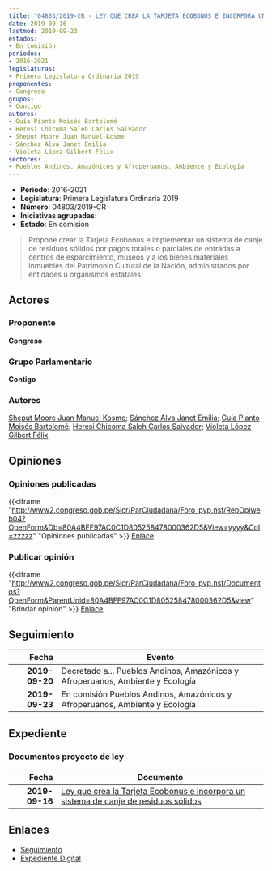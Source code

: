 ```yaml
---
title: "04803/2019-CR - LEY QUE CREA LA TARJETA ECOBONUS E INCORPORA UN SISTEMA DE CANJE DE RESIDUOS SÓLIDOS"
date: 2019-09-16
lastmod: 2019-09-23
estados:
- En comisión
periodos:
- 2016-2021
legislaturas:
- Primera Legislatura Ordinaria 2019
proponentes:
- Congreso
grupos:
- Contigo
autores:
- Guía Pianto Moisés Bartolomé
- Heresi Chicoma Saleh Carlos Salvador
- Sheput Moore Juan Manuel Kosme
- Sánchez Alva Janet Emilia
- Violeta López Gilbert Félix
sectores:
- Pueblos Andinos, Amazónicos y Afroperuanos, Ambiente y Ecología
---
```

- **Periodo**: 2016-2021
- **Legislatura**: Primera Legislatura Ordinaria 2019
- **Número**: 04803/2019-CR
- **Iniciativas agrupadas**: 
- **Estado**: En comisión

> Propone crear la Tarjeta Ecobonus e implementar un sistema de canje de residuos sólidos por pagos totales o parciales de entradas a centros de esparcimiento, museos y a los bienes materiales inmuebles del Patrimonio Cultural de la Nación, administrados por entidades u organismos estatales.


## Actores

### Proponente

**Congreso**

### Grupo Parlamentario

**Contigo**

### Autores

[Sheput Moore Juan Manuel Kosme](mailto:mailto:jsheput@congreso.gob.pe); [Sánchez Alva Janet Emilia](mailto:mailto:jsancheza@congreso.gob.pe); [Guía Pianto Moisés Bartolomé](mailto:mailto:mguia@congreso.gob.pe); [Heresi Chicoma Saleh Carlos Salvador](mailto:mailto:sheresi@congreso.gob.pe); [Violeta López Gilbert Félix](mailto:mailto:gvioleta@congreso.gob.pe)

## Opiniones

### Opiniones publicadas

{{<iframe "http://www2.congreso.gob.pe/Sicr/ParCiudadana/Foro_pvp.nsf/RepOpiweb04?OpenForm&Db=80A4BFF97AC0C1D805258478000362D5&View=yyyy&Col=zzzzz" "Opiniones publicadas" >}}
[Enlace](http://www2.congreso.gob.pe/Sicr/ParCiudadana/Foro_pvp.nsf/RepOpiweb04?OpenForm&Db=80A4BFF97AC0C1D805258478000362D5&View=yyyy&Col=zzzzz)

### Publicar opinión

{{<iframe "http://www2.congreso.gob.pe/Sicr/ParCiudadana/Foro_pvp.nsf/Documentos?OpenForm&ParentUnid=80A4BFF97AC0C1D805258478000362D5&view" "Brindar opinión" >}}
[Enlace](http://www2.congreso.gob.pe/Sicr/ParCiudadana/Foro_pvp.nsf/Documentos?OpenForm&ParentUnid=80A4BFF97AC0C1D805258478000362D5&view)


## Seguimiento

| Fecha | Evento |
|------:|--------|
| **2019-09-20** | Decretado a... Pueblos Andinos, Amazónicos y Afroperuanos, Ambiente y Ecología |
| **2019-09-23** | En comisión Pueblos Andinos, Amazónicos y Afroperuanos, Ambiente y Ecología |

## Expediente

### Documentos proyecto de ley

| Fecha | Documento |
|------:|-----------|
| **2019-09-16** | [Ley que crea la Tarjeta Ecobonus e incorpora un sistema de canje de residuos sólidos](http://www.leyes.congreso.gob.pe/Documentos/2016_2021/Proyectos_de_Ley_y_de_Resoluciones_Legislativas/PL0480320190916.pdf) |

## Enlaces

- [Seguimiento](http://www2.congreso.gob.pe/Sicr/TraDocEstProc/CLProLey2016.nsf/f7fff46988ca05b1052578e100829cc7/92af7b1f7a83ebc30525847700645e35?OpenDocument)
- [Expediente Digital](http://www2.congreso.gob.pe/Sicr/TraDocEstProc/Expvirt_2011.nsf/visbusqptramdoc1621/04803?opendocument)

